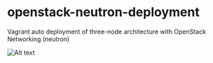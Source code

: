 openstack-neutron-deployment
============================

Vagrant auto deployment of three-node architecture with OpenStack Networking (neutron)

![Alt text](http://docs.openstack.org/icehouse/install-guide/install/apt/content/figures/1/figures/installguide_arch-neutron.png "Openstack three-node architecture with Neutron networking")
